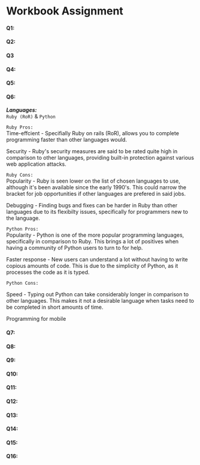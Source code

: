 # Workbook Assignment

#### Q1:

#### Q2:

#### Q3
#### Q4:

#### Q5:

#### Q6:

***Languages:***<br>
```Ruby (RoR)``` & ```Python```

```Ruby Pros:```<br>
Time-effcient - Specifially Ruby on rails (RoR), allows you to complete programming faster than other languages would. 

Security - Ruby's security measures are said to be rated quite high in comparison to other languages, providing built-in protection against various web application attacks.

```Ruby Cons:```<br>
Popularity - Ruby is seen lower on the list of chosen languages to use, although it's been available since the early 1990's. This could narrow the bracket for job opportunities if other languages are prefered in said jobs.

Debugging - Finding bugs and fixes can be harder in Ruby than other languages due to its flexibilty issues, specifically for programmers new to the language.

```Python Pros:```<br>
Popularity - Python is one of the more popular programming languages, specifically in comparison to Ruby. This brings a lot of positives when having a community of Python users to turn to for help.

Faster response - New users can understand a lot without having to write copious amounts of code. This is due to the simplicity of Python, as it processes the code as it is typed.

```Python Cons:```<br>

Speed - Typing out Python can take considerably longer in comparison to other languages. This makes it not a desirable language when tasks need to be completed in short amounts of time.

Programming for mobile

#### Q7:

#### Q8:

#### Q9:

#### Q10:

#### Q11:

#### Q12:

#### Q13:

#### Q14:

#### Q15:

#### Q16: